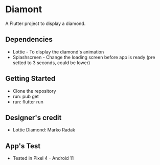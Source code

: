 # Diamont

A Flutter project to display a diamond.

## Dependencies

- Lottie - To display the diamond's animation
- Splashscreen - Change the loading screen before app is ready (pre setted to 3 seconds, could be lower)

## Getting Started

- Clone the repository
- run: pub get
- run: flutter run

## Designer's credit

- Lottie Diamond: Marko Radak

## App's Test

- Tested in Pixel 4 - Android 11
